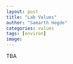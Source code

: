 ```yaml
---
layout: post
title: "Lab Values"
author: "Samarth Hegde"
categories: values
tags: [environ]
image: 
---
```


TBA
